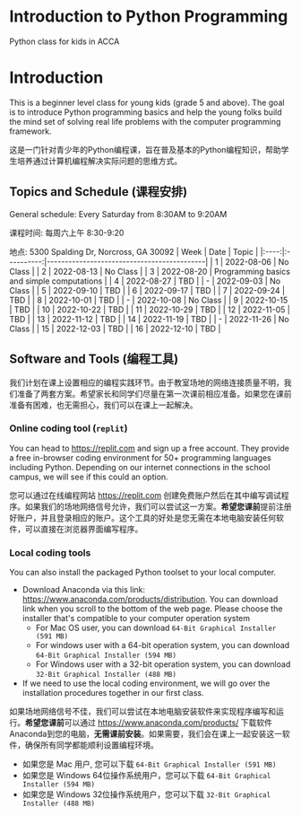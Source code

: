 # Introduction to Python Programming
Python class for kids in ACCA

# Introduction
This is a beginner level class for young kids (grade 5 and above). The goal is to introduce Python programming basics and help the young folks build the mind set of solving real life problems with the computer programming framework.

这是一门针对青少年的Python编程课，旨在普及基本的Python编程知识，帮助学生培养通过计算机编程解决实际问题的思维方式。

## Topics and Schedule (课程安排)
General schedule: Every Saturday from 8:30AM to 9:20AM

课程时间: 每周六上午 8:30-9:20

地点: 5300 Spalding Dr, Norcross, GA 30092
| Week |    Date    | Topic                                      |
|:----:|:----------:|--------------------------------------------|
|   1  | 2022-08-06 | No Class                                   |
|   2  | 2022-08-13 | No Class                                   |
|   3  | 2022-08-20 | Programming basics and simple computations |
|   4  | 2022-08-27 | TBD                                        |
|   -  | 2022-09-03 | No Class                                   |
|   5  | 2022-09-10 | TBD                                        |
|   6  | 2022-09-17 | TBD                                        |
|   7  | 2022-09-24 | TBD                                        |
|   8  | 2022-10-01 | TBD                                        |
|   -  | 2022-10-08 | No Class                                   |
|   9  | 2022-10-15 | TBD                                        |
|  10  | 2022-10-22 | TBD                                        |
|  11  | 2022-10-29 | TBD                                        |
|  12  | 2022-11-05 | TBD                                        |
|  13  | 2022-11-12 | TBD                                        |
|  14  | 2022-11-19 | TBD                                        |
|   -  | 2022-11-26 | No Class                                   |
|  15  | 2022-12-03 | TBD                                        |
|  16  | 2022-12-10 | TBD                                        |


## Software and Tools (编程工具)
我们计划在课上设置相应的编程实践环节。由于教室场地的网络连接质量不明，我们准备了两套方案。希望家长和同学们尽量在第一次课前相应准备。如果您在课前准备有困难，也无需担心，我们可以在课上一起解决。
### Online coding tool (`replit`)
You can head to https://replit.com and sign up a free account. They provide a free in-browser coding environment for 50+ programming languages including Python. Depending on our internet connections in the school campus, we will see if this could an option. 

您可以通过在线编程网站 https://replit.com 创建免费账户然后在其中编写调试程序。如果我们的场地网络信号允许，我们可以尝试这一方案。**希望您课前**提前注册好账户，并且登录相应的账户。这个工具的好处是您无需在本地电脑安装任何软件，可以直接在浏览器界面编写程序。

### Local coding tools
You can also install the packaged Python toolset to your local computer.
* Download Anaconda via this link: https://www.anaconda.com/products/distribution. You can download link when you scroll to the bottom of the web page. Please choose the installer that's compatible to your computer operation system
  * For Mac OS user, you can download `64-Bit Graphical Installer (591 MB)`
  * For windows user with a 64-bit operation system, you can download `64-Bit Graphical Installer (594 MB)`
  * For Windows user with a 32-bit operation system, you can download `32-Bit Graphical Installer (488 MB)`
* If we need to use the local coding environment, we will go over the installation procedures together in our first class.

如果场地网络信号不佳，我们可以尝试在本地电脑安装软件来实现程序编写和运行。**希望您课前**可以通过 https://www.anaconda.com/products/ 下载软件Anaconda到您的电脑，**无需课前安装**。如果需要，我们会在课上一起安装这一软件，确保所有同学都能顺利设置编程环境。
  * 如果您是 Mac 用户, 您可以下载 `64-Bit Graphical Installer (591 MB)`
  * 如果您是 Windows 64位操作系统用户，您可以下载 `64-Bit Graphical Installer (594 MB)`
  * 如果您是 Windows 32位操作系统用户，您可以下载 `32-Bit Graphical Installer (488 MB)`


